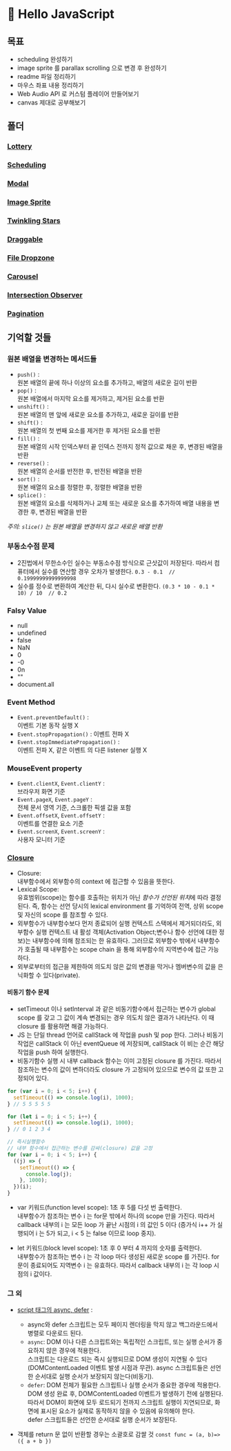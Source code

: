 # :spaghetti: Hello JavaScript

## 목표

- scheduling 완성하기
- image sprite 를 parallax scrolling 으로 변경 후 완성하기
- readme 파일 정리하기
- 마우스 좌표 내용 정리하기
- Web Audio API 로 커스텀 플레이어 만들어보기
- canvas 제대로 공부해보기

## 폴더

### [Lottery](https://github.com/PollyGotACracker/hello-javascript/tree/master/000.lottery)

### [Scheduling](https://github.com/PollyGotACracker/hello-javascript/tree/master/001.scheduling)

### [Modal](https://github.com/PollyGotACracker/hello-javascript/tree/master/002.modal)

### [Image Sprite](https://github.com/PollyGotACracker/hello-javascript/tree/master/003.image_sprite)

### [Twinkling Stars](https://github.com/PollyGotACracker/hello-javascript/tree/master/004.twinkling_stars)

### [Draggable](https://github.com/PollyGotACracker/hello-javascript/tree/master/005.draggable)

### [File Dropzone](https://github.com/PollyGotACracker/hello-javascript/tree/master/006.file_dropzone)

### [Carousel](https://github.com/PollyGotACracker/hello-javascript/tree/master/007.carousel)

### [Intersection Observer](https://github.com/PollyGotACracker/hello-javascript/tree/master/008.intersection_observer)

### [Pagination](https://github.com/PollyGotACracker/hello-javascript/tree/master/009.pagination)

## 기억할 것들

### 원본 배열을 변경하는 메서드들

- `push()` :  
  원본 배열의 끝에 하나 이상의 요소를 추가하고, 배열의 새로운 길이 반환
- `pop()` :  
  원본 배열에서 마지막 요소를 제거하고, 제거된 요소를 반환
- `unshift()` :  
  원본 배열의 맨 앞에 새로운 요소를 추가하고, 새로운 길이를 반환
- `shift()` :  
  원본 배열의 첫 번째 요소를 제거한 후 제거된 요소를 반환
- `fill()` :  
  원본 배열의 시작 인덱스부터 끝 인덱스 전까지 정적 값으로 채운 후, 변경된 배열을 반환
- `reverse()` :  
  원본 배열의 순서를 반전한 후, 반전된 배열을 반환
- `sort()` :  
  원본 배열의 요소를 정렬한 후, 정렬한 배열을 반환
- `splice()` :  
   원본 배열의 요소를 삭제하거나 교체 또는 새로운 요소를 추가하여 배열 내용을 변경한 후, 변경된 배열을 반환

_주의: `slice()` 는 원본 배열을 변경하지 않고 새로운 배열 반환_

### 부동소수점 문제

- 2진법에서 무한소수인 실수는 부동소수점 방식으로 근삿값이 저장된다. 따라서 컴퓨터에서 실수를 연산할 경우 오차가 발생한다.
  `0.3 - 0.1  // 0.19999999999999998`
- 실수를 정수로 변환하여 계산한 뒤, 다시 실수로 변환한다.
  `(0.3 * 10 - 0.1 * 10) / 10  // 0.2`

### Falsy Value

- null
- undefined
- false
- NaN
- 0
- -0
- 0n
- ""
- document.all

### Event Method

- `Event.preventDefault()` :  
  이벤트 기본 동작 실행 X
- `Event.stopPropagation()` :
  이벤트 전파 X
- `Event.stopImmediatePropagation()` :  
  이벤트 전파 X, 같은 이벤트 의 다른 listener 실행 X

### MouseEvent property

- `Event.clientX`, `Event.clientY` :  
  브라우저 화면 기준
- `Event.pageX`, `Event.pageY` :  
  전체 문서 영역 기준, 스크롤한 픽셀 값을 포함
- `Event.offsetX`, `Event.offsetY` :  
  이벤트를 연결한 요소 기준
- `Event.screenX`, `Event.screenY` :  
  사용자 모니터 기준

### [Closure](https://poiemaweb.com/js-closure)

- Closure:  
  내부함수에서 외부함수의 context 에 접근할 수 있음을 뜻한다.
- Lexical Scope:  
  유효범위(scope)는 함수를 호출하는 위치가 아닌 *함수가 선언된 위치*에 따라 결정된다. 즉, 함수는 선언 당시의 lexical environment 를 기억하여 전역, 상위 scope 및 자신의 scope 를 참조할 수 있다.
- 외부함수가 내부함수보다 먼저 종료되어 실행 컨텍스트 스택에서 제거되더라도, 외부함수 실행 컨텍스트 내 활성 객체(Activation Object;변수나 함수 선언에 대한 정보)는 내부함수에 의해 참조되는 한 유효하다. 그러므로 외부함수 밖에서 내부함수가 호출될 때 내부함수는 scope chain 을 통해 외부함수의 지역변수에 접근 가능하다.
- 외부로부터의 접근을 제한하여 의도치 않은 값의 변경을 막거나 멤버변수의 값을 은닉화할 수 있다(private).

#### 비동기 함수 문제

- setTimeout 이나 setInterval 과 같은 비동기함수에서 접근하는 변수가 global scope 를 갖고 그 값이 계속 변경되는 경우 의도치 않은 결과가 나타난다. 이 때 closure 를 활용하면 해결 가능하다.
- JS 는 단일 thread 언어로 callStack 에 작업을 push 및 pop 한다. 그러나 비동기 작업은 callStack 이 아닌 eventQueue 에 저장되며, callStack 이 비는 순간 해당 작업을 push 하여 실행한다.
- 비동기함수 실행 시 내부 callback 함수는 이미 고정된 closure 를 가진다. 따라서 참조하는 변수의 값이 변하더라도 closure 가 고정되어 있으므로 변수의 값 또한 고정되어 있다.

```js
for (var i = 0; i < 5; i++) {
  setTimeout(() => console.log(i), 1000);
} // 5 5 5 5 5

for (let i = 0; i < 5; i++) {
  setTimeout(() => console.log(i), 1000);
} // 0 1 2 3 4

// 즉시실행함수
// 내부 함수에서 접근하는 변수를 감싸(closure) 값을 고정
for (var i = 0; i < 5; i++) {
  ((j) => {
    setTimeout(() => {
      console.log(j);
    }, 1000);
  })(i);
}
```

- var 키워드(function level scope): 1초 후 5를 다섯 번 출력한다.  
  내부함수가 참조하는 변수 i 는 for문 밖에서 하나의 scope 만을 가진다.
  따라서 callback 내부의 i 는 모든 loop 가 끝난 시점의 i 의 값인 5 이다
  (증가식 i++ 가 실행되어 i 는 5가 되고, i < 5 는 false 이므로 loop 중지).

- let 키워드(block level scope): 1초 후 0 부터 4 까지의 숫자를 출력한다.  
  내부함수가 참조하는 변수 i 는 각 loop 마다 생성된 새로운 scope 를 가진다. for문이 종료되어도 지역변수 i 는 유효하다.
  따라서 callback 내부의 i 는 각 loop 시점의 i 값이다.

### 그 외

- [script 태그의 async, defer](https://ko.javascript.info/script-async-defer) :

  - async와 defer 스크립트는 모두 페이지 렌더링을 막지 않고 백그라운드에서 병렬로 다운로드 된다.
  - `async`: DOM 이나 다른 스크립트와는 독립적인 스크립트, 또는 실행 순서가 중요하지 않은 경우에 적용한다.  
    스크립트는 다운로드 되는 즉시 실행되므로 DOM 생성이 지연될 수 있다(DOMContentLoaded 이벤트 발생 시점과 무관).
    async 스크립트들은 선언한 순서대로 실행 순서가 보장되지 않는다(비동기).
  - `defer`: DOM 전체가 필요한 스크립트나 실행 순서가 중요한 경우에 적용한다.  
    DOM 생성 완료 후, DOMContentLoaded 이벤트가 발생하기 전에 실행된다.
    따라서 DOM이 화면에 모두 로드되기 전까지 스크립트 실행이 지연되므로, 화면에 표시된 요소가 실제로 동작하지 않을 수 있음에 유의해야 한다.  
     defer 스크립트들은 선언한 순서대로 실행 순서가 보장된다.

- 객체를 return 문 없이 반환할 경우는 소괄호로 감쌀 것
  `const func = (a, b)=>({ a + b })`
